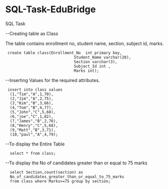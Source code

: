# SQL-Task-EduBridge

SQL Task

--Creating table as Class

The table contains  enrollment no, student name, section, subject  id, marks.

     create table class(Enrollment_No  int primary key,
                                  Student_Name varchar(20),
                                  Section varchar(3),
                                  Subject_Id int ,
                                  Marks int);
--Inserting Values for the required attributes.

     insert into class values
      (1,"Tim","A",1,70),
      (2,"Jim","A",2,75),
      (3,"Kim","B",3,66),
      (4,"Tom","B",4,77),
      (5,"John","C",5,60),
      (6,"joe","C",1,82),
      (7,"James","B",2,76),
      (8,"Henry","C",5,68),
      (9,"Matt","B",3,71),
      (10,"paul","A",4,79);

--To display the Entire Table

      select * from class;

--To display the No of candidates greater than or equal to 75 marks

      select Section,count(section) as
      No_of_candidates_greater_than_or_equal_to_75_marks
      from class where Marks>=75 group by section;
